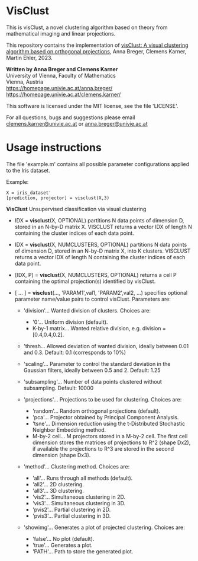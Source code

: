 # VisClust

This is visClust, a novel clustering algorithm based on theory from mathematical imaging and linear projections.

This repository contains the implementation of [visClust: A visual clustering algorithm based on orthogonal projections](https://arxiv.org/abs/2211.03894), Anna Breger, Clemens Karner, Martin Ehler, 2023.

**Written by Anna Breger and Clemens Karner**\
University of Vienna, Faculty of Mathematics\
Vienna, Austria\
https://homepage.univie.ac.at/anna.breger/
https://homepage.univie.ac.at/clemens.karner/

This software is licensed under the MIT license, see the file 'LICENSE'.

For all questions, bugs and suggestions please email
clemens.karner@univie.ac.at or anna.breger@univie.ac.at

# Usage instructions

The file 'example.m' contains all possible parameter configurations applied to the Iris dataset.

Example:
```
X = iris_dataset'
[prediction, projector] = visclust(X,3)
```

**VisClust** Unsupervised classification via visual clustering
   - IDX = **visclust**(X, OPTIONAL) partitions N data points of dimension D, stored in an N-by-D matrix X. VISCLUST returns a vector IDX of length N containing the cluster indices of each data point.

   - IDX = **visclust**(X, NUMCLUSTERS, OPTIONAL) partitions N data points of dimension D, stored in an N-by-D matrix X, into K clusters. VISCLUST returns a vector IDX of length N containing the cluster indices of each data point.

   - [IDX, P] = **visclust**(X, NUMCLUSTERS, OPTIONAL) returns a cell P containing the optimal projection(s) identified by visClust.

   - [ ... ] = **visclust**(..., 'PARAM1',val1, 'PARAM2',val2, ...) specifies optional parameter name/value pairs to control visClust. Parameters are:

      - 'division'... Wanted division of clusters. Choices are:
         - '0'... Uniform division (default).
         - K-by-1 matrix... Wanted relative division, e.g. division = [0.4,0.4,0.2].

      - 'thresh... Allowed deviation of wanted division, ideally between 0.01 and 0.3. Default: 0.1 (corresponds to 10%)

      - 'scaling'... Parameter to control the standard deviation in the Gaussian filters, ideally between 0.5 and 2. Default: 1.25

      - 'subsampling'... Number of data points clustered without subsampling. Default: 10000
    
      - 'projections'... Projections to be used for clustering. Choices are:
         - 'random'... Random orthogonal projections (default).
         - 'pca'... Projector obtained by Principal Component Analysis.
         - 'tsne'... Dimension reduction using the t-Distributed Stochastic Neighbor Embedding method.
         - M-by-2 cell... M projectors stored in a M-by-2 cell. The first cell dimension stores the matrices of projections to R^2 (shape Dx2), if available the projections to R^3 are stored in the second dimension (shape Dx3).

      - 'method'... Clustering method. Choices are:
         - 'all'... Runs through all methods (default).
         - 'all2'... 2D clustering.
         - 'all3'... 3D clustering.
         - 'vis2'... Simultaneous clustering in 2D.
         - 'vis3'... Simultaneous clustering in 3D.
         - 'pvis2'... Partial clustering in 2D.
         - 'pvis3'... Partial clustering in 3D.

      - 'showimg'... Generates a plot of projected clustering. Choices are:
         - 'false'... No plot (default).
         - 'true'... Generates a plot.
         - 'PATH'... Path to store the generated plot.
